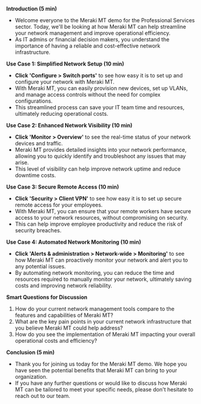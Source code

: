 **Introduction (5 min)**
- Welcome everyone to the Meraki MT demo for the Professional Services sector. Today, we'll be looking at how Meraki MT can help streamline your network management and improve operational efficiency.
- As IT admins or financial decision makers, you understand the importance of having a reliable and cost-effective network infrastructure.

**Use Case 1: Simplified Network Setup (10 min)**
- **Click 'Configure > Switch ports'** to see how easy it is to set up and configure your network with Meraki MT.
- With Meraki MT, you can easily provision new devices, set up VLANs, and manage access controls without the need for complex configurations.
- This streamlined process can save your IT team time and resources, ultimately reducing operational costs.

**Use Case 2: Enhanced Network Visibility (10 min)**
- **Click 'Monitor > Overview'** to see the real-time status of your network devices and traffic.
- Meraki MT provides detailed insights into your network performance, allowing you to quickly identify and troubleshoot any issues that may arise.
- This level of visibility can help improve network uptime and reduce downtime costs.

**Use Case 3: Secure Remote Access (10 min)**
- **Click 'Security > Client VPN'** to see how easy it is to set up secure remote access for your employees.
- With Meraki MT, you can ensure that your remote workers have secure access to your network resources, without compromising on security.
- This can help improve employee productivity and reduce the risk of security breaches.

**Use Case 4: Automated Network Monitoring (10 min)**
- **Click 'Alerts & administration > Network-wide > Monitoring'** to see how Meraki MT can proactively monitor your network and alert you to any potential issues.
- By automating network monitoring, you can reduce the time and resources required to manually monitor your network, ultimately saving costs and improving network reliability.

**Smart Questions for Discussion**
1. How do your current network management tools compare to the features and capabilities of Meraki MT?
2. What are the key pain points in your current network infrastructure that you believe Meraki MT could help address?
3. How do you see the implementation of Meraki MT impacting your overall operational costs and efficiency?

**Conclusion (5 min)**
- Thank you for joining us today for the Meraki MT demo. We hope you have seen the potential benefits that Meraki MT can bring to your organization.
- If you have any further questions or would like to discuss how Meraki MT can be tailored to meet your specific needs, please don't hesitate to reach out to our team.